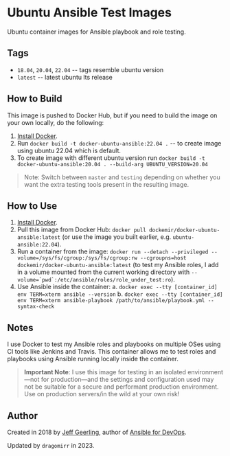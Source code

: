 # Ubuntu Ansible Test Images

Ubuntu container images for Ansible playbook and role testing.

## Tags

  - `18.04`, `20.04`, `22.04` -- tags resemble ubuntu version
  - `latest` -- latest ubuntu lts release

## How to Build

This image is pushed to Docker Hub, but if you need to build the image on your own locally, do the following:

  1. [Install Docker](https://docs.docker.com/install/).
  2. Run `docker build -t docker-ubuntu-ansible:22.04 .` -- to create image using ubuntu 22.04 which is default.
  3. To create image with different ubuntu version run `docker build -t docker-ubuntu-ansible:20.04 . --build-arg UBUNTU_VERSION=20.04`

> Note: Switch between `master` and `testing` depending on whether you want the extra testing tools present in the resulting image.

## How to Use

  1. [Install Docker](https://docs.docker.com/engine/installation/).
  2. Pull this image from Docker Hub: `docker pull dockemir/docker-ubuntu-ansible:latest` (or use the image you built earlier, e.g. `ubuntu-ansible:22.04`).
  3. Run a container from the image: `docker run --detach --privileged --volume=/sys/fs/cgroup:/sys/fs/cgroup:rw --cgroupns=host dockemir/docker-ubuntu-ansible:latest` (to test my Ansible roles, I add in a volume mounted from the current working directory with ``--volume=`pwd`:/etc/ansible/roles/role_under_test:ro``).
  4. Use Ansible inside the container:
    a. `docker exec --tty [container_id] env TERM=xterm ansible --version`
    b. `docker exec --tty [container_id] env TERM=xterm ansible-playbook /path/to/ansible/playbook.yml --syntax-check`

## Notes

I use Docker to test my Ansible roles and playbooks on multiple OSes using CI tools like Jenkins and Travis. This container allows me to test roles and playbooks using Ansible running locally inside the container.

> **Important Note**: I use this image for testing in an isolated environment—not for production—and the settings and configuration used may not be suitable for a secure and performant production environment. Use on production servers/in the wild at your own risk!

## Author

Created in 2018 by [Jeff Geerling](https://www.jeffgeerling.com/), author of [Ansible for DevOps](https://www.ansiblefordevops.com/).

Updated by `dragomirr` in 2023.
